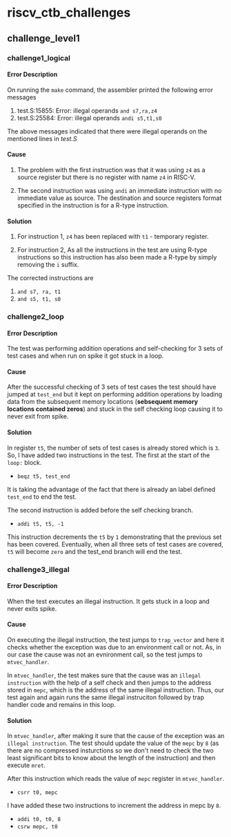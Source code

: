 # riscv_ctb_challenges

## challenge_level1

### challenge1_logical

#### Error Description

On running the `make` command, the assembler printed the following error messages

1. test.S:15855: Error: illegal operands `and s7,ra,z4`
2. test.S:25584: Error: illegal operands `andi s5,t1,s0`

The above messages indicated that there were illegal operands on the mentioned lines in *test.S*

#### Cause

1. The problem with the first instruction was that it was using `z4` as a source register but there is no register with name `z4` in RISC-V.

2. The second instruction was using `andi` an immediate instruction with no immediate value as source. The destination and source registers format specified in the instruction is for a R-type instruction.

#### Solution

1. For instruction 1, `z4` has been replaced with `t1` - temporary register.

2. For instruction 2, As all the instructions in the test are using R-type instructions so this instruction has also been made a R-type by simply removing the `i` suffix.

The corrected instructions are

1. `and s7, ra, t1`
2. `and s5, t1, s0`

### challenge2_loop

#### Error Description

The test was performing addition operations and self-checking for 3 sets of test cases and when run on spike it got stuck in a loop.

#### Cause

After the successful checking of 3 sets of test cases the test should have jumped at `test_end` but it kept on performing addition operations by loading data from the subsequent memory locations (**sebsequent memory locations contained zeros**) and stuck in the self checking loop causing it to never exit from spike.

#### Solution

In register `t5`, the number of sets of test cases is already stored which is `3`. So, I have added two instructions in the test. The first at the start of the `loop:` block.

- `beqz t5, test_end`

It is taking the advantage of the fact that there is already an label defined `test_end` to end the test.

The second instruction is added before the self checking branch.

- `addi t5, t5, -1`

This instruction decrements the `t5` by `1` demonstrating that the previous set has been covered. Eventually, when all three sets of test cases are covered, `t5` will become `zero` and the test_end branch will end the test.

### challenge3_illegal

#### Error Description

When the test executes an illegal instruction. It gets stuck in a loop and never exits spike.

#### Cause

On executing the illegal instruction, the test jumps to `trap_vector` and here it checks whether the exception was due to an environment call or not. As, in our case the cause was not an evnironment call, so the test jumps to `mtvec_handler`.

In `mtvec_handler`, the test makes sure that the cause was an `illegal instruction` with the help of a self check and then jumps to the address stored in `mepc`, which is the address of the same illegal instruction. Thus, our test again and again runs the same illegal instruciton followed by trap handler code and remains in this loop.

#### Solution

In `mtvec_handler`, after making it sure that the cause of the exception was an `illegal instruction`. The test should update the value of the `mepc` by `8` (as there are no compressed insturctions so we don't need to check the two least significant bits to know about the length of the instruction) and then execute `mret`.

After this instruction which reads the value of `mepc` register in `mtvec_handler`.
- `csrr t0, mepc`

I have added these two instructions to increment the address in mepc by `8`.
- `addi t0, t0, 8`
- `csrw mepc, t0`
